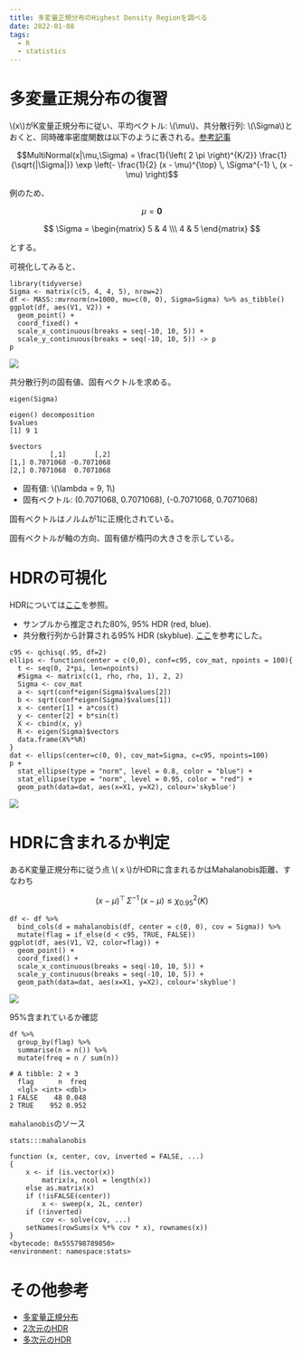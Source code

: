 ```yaml
---                                                                                                       
title: 多変量正規分布のHighest Density Regionを調べる
date: 2022-01-08
tags:
  - R
  - statistics
---
```


# 多変量正規分布の復習

\\(x\\)がK変量正規分布に従い、平均ベクトル: \\(\mu\\)、共分散行列: \\(\Sigma\\)とおくと、同時確率密度関数は以下のように表される。[参考記事](https://manabitimes.jp/math/1110)

$$MultiNormal(x|\mu,\Sigma) = \frac{1}{\left( 2 \pi \right)^{K/2}} \frac{1}{\sqrt{|\Sigma|}} \exp \left(- \frac{1}{2} (x - \mu)^{\top} \, \Sigma^{-1} \, (x - \mu) \right)$$

例のため、

$$\mu = \textbf{0}$$ 

$$ \Sigma = \begin{matrix} 5 & 4 \\\ 4 & 5 \end{matrix} $$

とする。

可視化してみると、

```
library(tidyverse)
Sigma <- matrix(c(5, 4, 4, 5), nrow=2)
df <- MASS::mvrnorm(n=1000, mu=c(0, 0), Sigma=Sigma) %>% as_tibble()
ggplot(df, aes(V1, V2)) +
  geom_point() +
  coord_fixed() +
  scale_x_continuous(breaks = seq(-10, 10, 5)) +
  scale_y_continuous(breaks = seq(-10, 10, 5)) -> p
p

```

![](https://til-img.s3.ap-northeast-1.amazonaws.com/01JV53VE9D661SFM57YY80Z74A)

共分散行列の固有値、固有ベクトルを求める。

```
eigen(Sigma)

```

```
eigen() decomposition
$values
[1] 9 1

$vectors
          [,1]       [,2]
[1,] 0.7071068 -0.7071068
[2,] 0.7071068  0.7071068
```

- 固有値: \\(\lambda = 9, 1\\)
- 固有ベクトル: (0.7071068, 0.7071068), (-0.7071068, 0.7071068)

固有ベクトルはノルムが1に正規化されている。

固有ベクトルが軸の方向、固有値が楕円の大きさを示している。

# HDRの可視化

HDRについては[ここ](https://stats.stackexchange.com/questions/148439/what-is-a-highest-density-region-hdr)を参照。

* サンプルから推定された80%, 95% HDR (red, blue).
* 共分散行列から計算される95% HDR (skyblue). [ここ](https://stackoverflow.com/questions/27382145/fine-tuning-stat-ellipse-in-ggplot2)を参考にした。

```
c95 <- qchisq(.95, df=2)
ellips <- function(center = c(0,0), conf=c95, cov_mat, npoints = 100){
  t <- seq(0, 2*pi, len=npoints)
  #Sigma <- matrix(c(1, rho, rho, 1), 2, 2)
  Sigma <- cov_mat
  a <- sqrt(conf*eigen(Sigma)$values[2])
  b <- sqrt(conf*eigen(Sigma)$values[1])
  x <- center[1] + a*cos(t)
  y <- center[2] + b*sin(t)
  X <- cbind(x, y)
  R <- eigen(Sigma)$vectors
  data.frame(X%*%R)
}
dat <- ellips(center=c(0, 0), cov_mat=Sigma, c=c95, npoints=100)
p +
  stat_ellipse(type = "norm", level = 0.8, color = "blue") +
  stat_ellipse(type = "norm", level = 0.95, color = "red") +
  geom_path(data=dat, aes(x=X1, y=X2), colour='skyblue')

```

![](https://til-img.s3.ap-northeast-1.amazonaws.com/01JV53VNCPVZFP176TMBQEYAEH)

# HDRに含まれるか判定

あるK変量正規分布に従う点 \\( x \\)がHDRに含まれるかはMahalanobis距離、すなわち

$$(x - \mu)^{\top} \, \Sigma^{-1} \, (x - \mu) \leq \chi^{2}_{0.95}(K) $$

```
df <- df %>%
  bind_cols(d = mahalanobis(df, center = c(0, 0), cov = Sigma)) %>%
  mutate(flag = if_else(d < c95, TRUE, FALSE))
ggplot(df, aes(V1, V2, color=flag)) +
  geom_point() +
  coord_fixed() +
  scale_x_continuous(breaks = seq(-10, 10, 5)) +
  scale_y_continuous(breaks = seq(-10, 10, 5)) +
  geom_path(data=dat, aes(x=X1, y=X2), colour='skyblue')

```

![](https://til-img.s3.ap-northeast-1.amazonaws.com/01JV53VTYBMJ9B3HQ3D95K8RY7)

95%含まれているか確認

```
df %>%
  group_by(flag) %>%
  summarise(n = n()) %>%
  mutate(freq = n / sum(n))

```

```
# A tibble: 2 × 3
  flag      n  freq
  <lgl> <int> <dbl>
1 FALSE    48 0.048
2 TRUE    952 0.952
```

`mahalanobis`のソース

```
stats:::mahalanobis

```

```
function (x, center, cov, inverted = FALSE, ...)
{
    x <- if (is.vector(x))
        matrix(x, ncol = length(x))
    else as.matrix(x)
    if (!isFALSE(center))
        x <- sweep(x, 2L, center)
    if (!inverted)
        cov <- solve(cov, ...)
    setNames(rowSums(x %*% cov * x), rownames(x))
}
<bytecode: 0x555798789850>
<environment: namespace:stats>
```

# その他参考

* [多変量正規分布](https://qiita.com/Seiji_Tanaka/items/5c8041dbd7da1510fbe9)
* [2次元のHDR](https://stats.stackexchange.com/questions/64680/how-to-determine-quantiles-isolines-of-a-multivariate-normal-distribution)
* [多次元のHDR](https://stats.stackexchange.com/questions/354063/computing-highest-density-region-given-multivariate-normal-distribution-with-dim)
